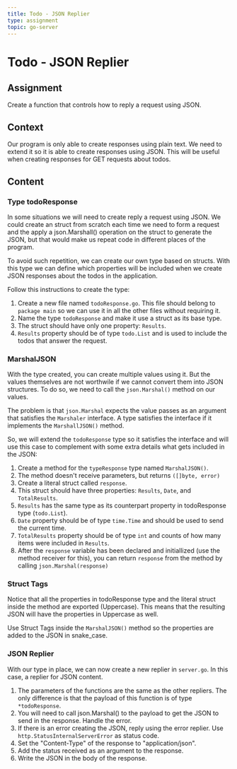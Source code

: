 ```yaml
---
title: Todo - JSON Replier
type: assignment
topic: go-server
---
```


# Todo - JSON Replier

## Assignment

Create a function that controls how to reply a request using JSON.

## Context

Our program is only able to create responses using plain text. We need to extend it so it is able to create responses using JSON. This will be useful when creating responses for GET requests about todos.

## Content

### Type todoResponse

In some situations we will need to create reply a request using JSON. We could create an struct from scratch each time we need to form a request and the apply a json.Marshall() operation on the struct to generate the JSON, but that would make us repeat code in different places of the program.

To avoid such repetition, we can create our own type based on structs. With this type we can define which properties will be included when we create JSON responses about the todos in the application.

Follow this instructions to create the type:

1. Create a new file named `todoResponse.go`. This file should belong to `package main` so we can use it in all the other files without requiring it.
2. Name the type `todoResponse` and make it use a struct as its base type.
3. The struct should have only one property: `Results`.
4. `Results` property should be of type `todo.List` and is used to include the todos that answer the request.

### MarshalJSON

With the type created, you can create multiple values using it. But the values themselves are not worthwile if we cannot convert them into JSON structures. To do so, we need to call the `json.Marshal()` method on our values.

The problem is that `json.Marshal` expects the value passes as an argument that satisfies the `Marshaler` interface. A type satisfies the interface if it implements the `MarshallJSON()` method.

So, we will extend the `todoResponse` type so it satisfies the interface and will use this case to complement with some extra details what gets included in the JSON:

1. Create a method for the `typeResponse` type named `MarshalJSON()`.
2. The method doesn't receive parameters, but returns `([]byte, error)`
3. Create a literal struct called `response`.
4. This struct should have three properties: `Results`, `Date`, and `TotalResults`.
5. `Results` has the same type as its counterpart property in todoResponse type (`todo.List`).
6. `Date` property should be of type `time.Time` and should be used to send the current time.
7. `TotalResults` property should be of type `int` and counts of how many items were included in `Results`.
8. After the `response` variable has been declared and initiallized (use the method receiver for this), you can return `response` from the method by calling `json.Marshal(response)`

### Struct Tags

Notice that all the properties in todoResponse type and the literal struct inside the method are exported (Uppercase). This means that the resulting JSON will have the properties in Uppercase as well.

Use Struct Tags inside the `MarshalJSON()` method so the properties are added to the JSON in snake_case.

### JSON Replier

With our type in place, we can now create a new replier in `server.go`. In this case, a replier for JSON content.

1. The parameters of the functions are the same as the other repliers. The only difference is that the payload of this function is of type `*todoResponse`.
2. You will need to call json.Marshal() to the payload to get the JSON to send in the response. Handle the error.
3. If there is an error creating the JSON, reply using the error replier. Use `http.StatusInternalServerError` as status code.
4. Set the "Content-Type" of the response to "application/json".
5. Add the status received as an argument to the response.
6. Write the JSON in the body of the response.
